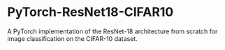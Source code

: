 # PyTorch-ResNet18-CIFAR10
A PyTorch implementation of the ResNet-18 architecture from scratch for image classification on the CIFAR-10 dataset.
